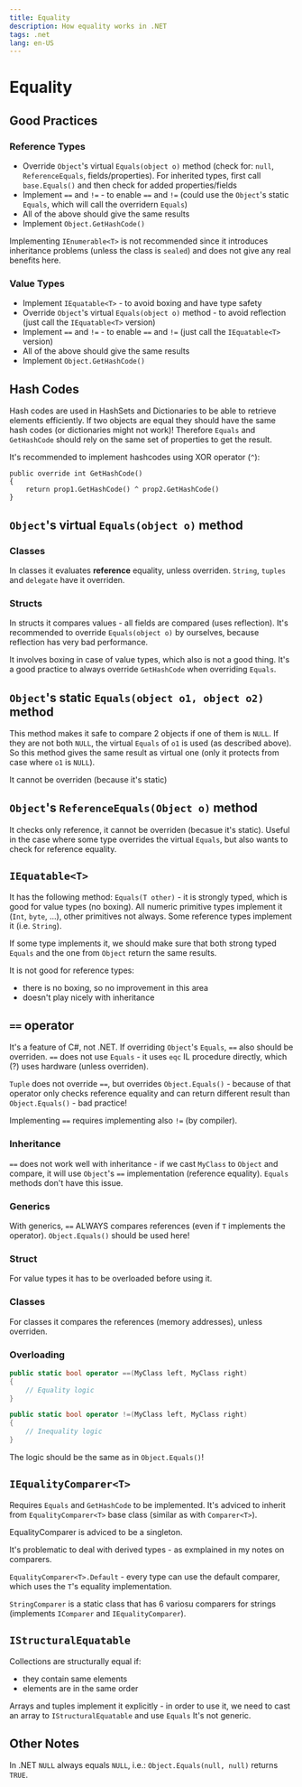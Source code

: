 ```yaml
---
title: Equality
description: How equality works in .NET
tags: .net
lang: en-US
---
```


# Equality

## Good Practices

### Reference Types

- Override `Object`'s virtual `Equals(object o)` method (check for: `null`,
  `ReferenceEquals`, fields/properties). For inherited types, first call
  `base.Equals()` and then check for added properties/fields
- Implement `==` and `!=` - to enable `==` and `!=` (could use the `Object`'s
  static `Equals`, which will call the overridern `Equals`)
- All of the above should give the same results
- Implement `Object.GetHashCode()`

Implementing `IEnumerable<T>` is not recommended since it introduces inheritance
problems (unless the class is `sealed`) and does not give any real benefits
here.

### Value Types

- Implement `IEquatable<T>` - to avoid boxing and have type safety
- Override `Object`'s virtual `Equals(object o)` method - to avoid reflection
  (just call the `IEquatable<T>` version)
- Implement `==` and `!=` - to enable `==` and `!=` (just call the
  `IEquatable<T>` version)
- All of the above should give the same results
- Implement `Object.GetHashCode()`

## Hash Codes

Hash codes are used in HashSets and Dictionaries to be able to retrieve elements
efficiently. If two objects are equal they should have the same hash codes (or
dictionaries might not work)! Therefore `Equals` and `GetHashCode` should rely
on the same set of properties to get the result.

It's recommended to implement hashcodes using XOR operator (`^`):

```
public override int GetHashCode()
{
    return prop1.GetHashCode() ^ prop2.GetHashCode()
}
```

## `Object`'s virtual `Equals(object o)` method

### Classes

In classes it evaluates **reference** equality, unless overriden. `String`,
`tuples` and `delegate` have it overriden.

### Structs

In structs it compares values - all fields are compared (uses reflection). It's
recommended to override `Equals(object o)` by ourselves, because reflection has
very bad performance.

It involves boxing in case of value types, which also is not a good thing. It's
a good practice to always override `GetHashCode` when overriding `Equals`.

## `Object`'s static `Equals(object o1, object o2)` method

This method makes it safe to compare 2 objects if one of them is `NULL`. If they
are not both `NULL`, the virtual `Equals` of `o1` is used (as described above).
So this method gives the same result as virtual one (only it protects from case
where `o1` is `NULL`).

It cannot be overriden (because it's static)

## `Object`'s `ReferenceEquals(Object o)` method

It checks only reference, it cannot be overriden (becasue it's static). Useful
in the case where some type overrides the virtual `Equals`, but also wants to
check for reference equality.

## `IEquatable<T>`

It has the following method: `Equals(T other)` - it is strongly typed, which is
good for value types (no boxing). All numeric primitive types implement it
(`Int`, `byte`, ...), other primitives not always. Some reference types
implement it (i.e. `String`).

If some type implements it, we should make sure that both strong typed `Equals`
and the one from `Object` return the same results.

It is not good for reference types:
- there is no boxing, so no improvement in this area
- doesn't play nicely with inheritance

## `==` operator

It's a feature of C#, not .NET. If overriding `Object`'s `Equals`, `==` also
should be overriden. `==` does not use `Equals` - it uses `eqc` IL procedure
directly, which (?) uses hardware (unless overriden).

`Tuple` does not override `==`, but overrides `Object.Equals()` - because of
that operator only checks reference equality and can return different result
than `Object.Equals()` - bad practice!

Implementing `==` requires implementing also `!=` (by compiler).

### Inheritance

`==` does not work well with inheritance - if we cast `MyClass` to `Object` and
compare, it will use `Object`'s `==` implementation (reference equality).
`Equals` methods don't have this issue.

### Generics

With generics, `==` ALWAYS compares references (even if `T` implements the
operator). `Object.Equals()` should be used here!

### Struct

For value types it has to be overloaded before using it.

### Classes
For classes it compares the references (memory addresses), unless overriden.

### Overloading

```csharp
public static bool operator ==(MyClass left, MyClass right) 
{
    // Equality logic
}

public static bool operator !=(MyClass left, MyClass right) 
{
    // Inequality logic
}
```

The logic should be the same as in `Object.Equals()`!

## `IEqualityComparer<T>`

Requires `Equals` and `GetHashCode` to be implemented. It's adviced to inherit
from `EqualityComparer<T>` base class (similar as with `Comparer<T>`).

EqualityComparer is adviced to be a singleton.

It's problematic to deal with derived types - as exmplained in my notes on
comparers.

`EqualityComparer<T>.Default` - every type can use the default comparer, which
uses the `T`'s equality implementation.

`StringComparer` is a static class that has 6 variosu comparers for strings
(implements `IComparer` and `IEqualityComparer`).

## `IStructuralEquatable`

Collections are structurally equal if:
- they contain same elements
- elements are in the same order

Arrays and tuples implement it explicitly - in order to use it, we need to cast
an array to `IStructuralEquatable` and use `Equals` It's not generic.

## Other Notes

In .NET `NULL` always equals `NULL`, i.e.: `Object.Equals(null, null)` returns
`TRUE`.